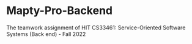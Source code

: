 # Mapty-Pro-Backend
The teamwork assignment of HIT CS33461: Service-Oriented Software Systems (Back end) - Fall 2022
